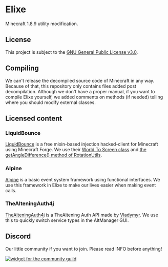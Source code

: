 # Elixe
Minecraft 1.8.9 utility modification.

## License
This project is subject to the [GNU General Public License v3.0](LICENSE). 

## Compiling
We can't release the decompiled source code of Minecraft in any way. Because of that, this repository only contains files added post decompilation. Although we don't have a proper manual, if you want to compile Elixe yourself, we added comments on methods (if needed) telling where you should modify external classes. 

## Licensed content
### LiquidBounce
[LiquidBounce](https://github.com/CCBlueX/LiquidBounce) is a free mixin-based injection hacked-client for Minecraft using Minecraft Forge. We use their [World To Screen class](https://github.com/CCBlueX/LiquidBounce/blob/master/shared/main/java/net/ccbluex/liquidbounce/utils/render/WorldToScreen.java) and [the getAngleDifference() method of RotationUtils](https://github.com/CCBlueX/LiquidBounce/blob/3f5cb5e3e65dcd3dcf12e3ae68dac33ff914f544/shared/main/java/net/ccbluex/liquidbounce/utils/RotationUtils.java#L261).

### Alpine
[Alpine](https://github.com/ZeroMemes/Alpine) is a basic event system framework using functional interfaces. We use this framework in Elixe to make our lives easier when making event calls.

### TheAlteningAuth4j
[TheAlteningAuth4j](https://github.com/TheAltening/TheAlteningAuth4j) is a TheAltening Auth API made by [Vladymyr](https://github.com/Vladymyr). We use this to quickly switch service types in the AltManager GUI.

## Discord
Our little community if you want to join. Please read INFO before anything!

[![widget for the community guild](https://discord.com/api/guilds/739053636583424060/widget.png?style=shield)](https://discord.gg/F4KHWfZz4s)
